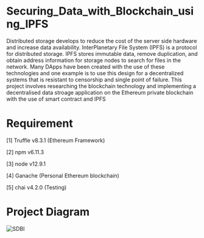# Securing_Data_with_Blockchain_using_IPFS
Distributed storage develops to reduce the
cost of the server side hardware and increase data availability.
InterPlanetary File System (IPFS) is a protocol for distributed
storage. IPFS stores immutable data, remove duplication, and
obtain address information for storage nodes to search for files
in the network. Many DApps have been created with the use of
these technologies and one example is to use this design for a
decentralized systems that is resistant to censorship
and single point of failure. This project involves researching the
blockchain technology and implementing a decentralised data
stroage application on the Ethereum private blockchain with
the use of smart contract and IPFS

# Requirement
[1] Truffle v8.3.1 (Ethereum Framework)

[2] npm v6.11.3

[3] node v12.9.1

[4] Ganache (Personal Ethereum blockchain)

[5] chai v4.2.0 (Testing)

# Project Diagram

![SDBI](https://user-images.githubusercontent.com/84768470/174545066-25085890-3986-4c1d-a22d-3426953c646e.jpeg)
